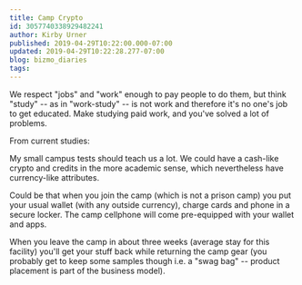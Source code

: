 ```yaml
---
title: Camp Crypto
id: 3057740338929482241
author: Kirby Urner
published: 2019-04-29T10:22:00.000-07:00
updated: 2019-04-29T10:22:28.277-07:00
blog: bizmo_diaries
tags: 
---
```


We respect "jobs" and "work" enough to pay people to do them, but think 
"study" -- as in "work-study" -- is not work and therefore it's no one's
 job to get educated. Make studying paid work, and you've solved a lot 
of problems.

From current studies:

[](https://www.flickr.com/photos/kirbyurner/40753905863/in/dateposted-public/)

My small campus tests should 
teach us a lot.  We could have a cash-like crypto and credits in the 
more academic sense, which nevertheless have currency-like attributes. 

Could be that when you join the camp (which is not a prison camp) you 
put your usual wallet (with any outside currency), charge cards and 
phone in a secure locker.  The camp cellphone will come pre-equipped 
with your wallet and apps. 

When you leave the camp in about three weeks
 (average stay for this facility) you'll get your stuff back while 
returning the camp gear (you probably get to keep some samples though 
i.e. a "swag bag" -- product placement is part of the business model).